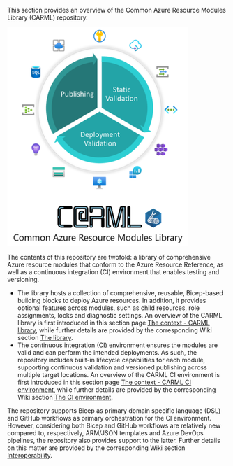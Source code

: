 This section provides an overview of the Common Azure Resource Modules Library (CARML) repository.

<img src="media\Context\CARLM_overview.png" alt="CARML overview" height="500">

The contents of this repository are twofold: a library of comprehensive Azure resource modules that conform to the Azure Resource Reference, as well as a continuous integration (CI) environment that enables testing and versioning.

- The library hosts a collection of comprehensive, reusable, Bicep-based building blocks to deploy Azure resources. In addition, it provides optional features across modules, such as child resources, role assignments, locks and diagnostic settings. An overview of the CARML library is first introduced in this section page [The context - CARML library](./The%20context%20-%20CARML%20library), while further details are provided by the corresponding Wiki section [The library](./The%20library).
- The continuous integration (CI) environment ensures the modules are valid and can perform the intended deployments. As such, the repository includes built-in lifecycle capabilities for each module, supporting continuous validation and versioned publishing across multiple target locations. An overview of the CARML CI environment is first introduced in this section page [The context - CARML CI environment](./The%20context%20-%20CARML%20CI%20environment), while further details are provided by the corresponding Wiki section [The CI environment](./The%20CI%20environment).

The repository supports Bicep as primary domain specific language (DSL) and GitHub workflows as primary orchestration for the CI environment. However, considering both Bicep and GitHub workflows are relatively new compared to, respectively, ARM/JSON templates and Azure DevOps pipelines, the repository also provides support to the latter. Further details on this matter are provided by the corresponding Wiki section [Interoperability](./Interoperability).

